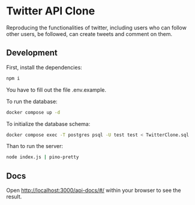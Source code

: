 # Twitter API Clone

Reproducing the functionalities of twitter, including users who can follow other users, be followed, can create tweets and comment on them.

## Development

First, install the dependencies:

```bash
npm i
```

You have to fill out the file .env.example.

To run the database:

```bash
docker compose up -d 
```

To initialize the database schema:

```bash
docker compose exec -T postgres psql -U test test < TwitterClone.sql
```

Than to run the server:

```bash
node index.js | pino-pretty
```

## Docs

Open [http://localhost:3000/api-docs/#/](http://localhost:3000/api-docs/#/) within your browser to see the result.